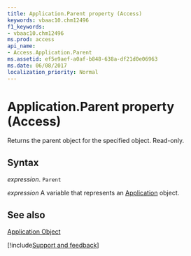 ```yaml
---
title: Application.Parent property (Access)
keywords: vbaac10.chm12496
f1_keywords:
- vbaac10.chm12496
ms.prod: access
api_name:
- Access.Application.Parent
ms.assetid: ef5e9aef-a0af-b848-638a-df21d0e06963
ms.date: 06/08/2017
localization_priority: Normal
---
```



# Application.Parent property (Access)

Returns the parent object for the specified object. Read-only.


## Syntax

_expression_. `Parent`

_expression_ A variable that represents an [Application](Access.Application.md) object.


## See also


[Application Object](Access.Application.md)

[!include[Support and feedback](~/includes/feedback-boilerplate.md)]